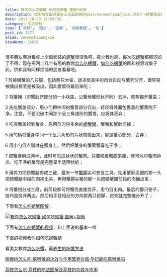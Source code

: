```yaml
---
title: 教你怎么吃螃蟹 如何吃螃蟹 图解+视频
description: 很多朋友面对餐桌上全副武装的post/zenmechipangxie.html">螃蟹很没辙吧，">夜火我也是，每次post/zenmechipangxie.html">吃螃蟹都郁闷的了不得，现在把网上几个有用的教你post/zenmechipangxie.html">怎么吃螃蟹，post/zenmechipangxie.html">如何吃螃蟹的图和视频收集于此，供和我有同样烦恼的朋友看看吧。1剪掉螃蟹的八只脚，包括两只大钳，放凉后其中的肉会自动与蟹壳分开，很容易被捅出甚至是被吸出，因此要留待最后来吃；2将蟹掩（即蟹肚脐部分的一小块盖，公蟹母蟹形状不同）去掉，顺势揭开蟹盖；3先吃蟹盖部分，用小勺把中间的蟹胃部分舀出，轻轻将外面包裹着的蟹黄吮干净。注意，不要吮破中间那个呈三角锥形的蟹胃，应将其丢弃；4吃完蟹盖轮到蟹身，先用剪刀将多余的post/zenmechipangxie.html">螃蟹腿、蟹嘴和蟹肺剪掉；5用勺柄将蟹身中间一个呈六角形的片状物挑出来，那是蟹心部分，丢弃；6用小勺舀点醋淋在蟹身上，然后把蟹身的蟹黄蟹膏吃干净；7把蟹身掰成两半，此时可见成丝状的蟹肉。只要顺着蟹脚来撕，就可以将蟹肉拆出。吃干净的蟹壳是完整呈半透明状的； 8用剪刀把螃蟹腿剪成三截，最末一节post/zenmechipangxie.html">蟹脚尖可充当工具。先用蟹脚尖细的那一头把螃蟹腿中段的肉捅出来，再用蟹脚尖粗的那一头把螃蟹腿前段的肉捅出来；9将蟹钳分成三段，前两段都可将蟹壳直接剪开，用勺舀出肉。最后的那只钳子，技巧是剪开两边，然后用手往相反的方向掰两只钳脚，钳壳就完整地分开了；下面看post/zenmechipangxie.html">怎么吃螃蟹图解：……
date: 2011-10-09 11:03:36
category: 生活百科
tags: ['视频', '图片', '图解', '动画教程', '吃']
post_id: 1271
alias: zenmechipangxie
ViewNums: 26626
---
```


很多朋友面对餐桌上全副武装的[螃蟹](/blog/zenmechipangxie)很没辙吧，夜火我也是，每次[吃螃蟹](/blog/zenmechipangxie)都郁闷的了不得，现在把网上几个有用的教你[怎么吃螃蟹](/blog/zenmechipangxie)，[如何吃螃蟹](/blog/zenmechipangxie)的图和视频收集于此，供和我有同样烦恼的朋友看看吧。

1 剪掉螃蟹的八只脚，包括两只大钳，放凉后其中的肉会自动与蟹壳分开，很容易被捅出甚至是被吸出，因此要留待最后来吃；

2 将蟹掩（即蟹肚脐部分的一小块盖，公蟹母蟹形状不同）去掉，顺势揭开蟹盖；

3 先吃蟹盖部分，用小勺把中间的蟹胃部分舀出，轻轻将外面包裹着的蟹黄吮干净。注意，不要吮破中间那个呈三角锥形的蟹胃，应将其丢弃；

4 吃完蟹盖轮到蟹身，先用剪刀将多余的[螃蟹腿](/blog/zenmechipangxie)、蟹嘴和蟹肺剪掉；

5 用勺柄将蟹身中间一个呈六角形的片状物挑出来，那是蟹心部分，丢弃；

6 用小勺舀点醋淋在蟹身上，然后把蟹身的蟹黄蟹膏吃干净；

7 把蟹身掰成两半，此时可见成丝状的蟹肉。只要顺着蟹脚来撕，就可以将蟹肉拆出。吃干净的蟹壳是完整呈半透明状的；

8 用剪刀把螃蟹腿剪成三截，最末一节[蟹脚](/blog/zenmechipangxie)尖可充当工具。先用蟹脚尖细的那一头把螃蟹腿中段的肉捅出来，再用蟹脚尖粗的那一头把螃蟹腿前段的肉捅出来；

9 将蟹钳分成三段，前两段都可将蟹壳直接剪开，用勺舀出肉。最后的那只钳子，技巧是剪开两边，然后用手往相反的方向掰两只钳脚，钳壳就完整地分开了；

下面看[怎么吃螃蟹图解](/blog/zenmechipangxie)：

[![教你怎么吃螃蟹 如何吃螃蟹 图解+视频](http://dulei.si/files/2011/10/06/b118d24900e7e4e6992ce4692725a6ef.jpg)](/blog/zenmechipangxie)

下面有[怎么吃螃蟹的视频](/blog/zenmechipangxie)，和上面说的基本一样

下面的视频教你[如何吃螃蟹腿](/blog/zenmechipangxie)

看美女教你[怎么吃蟹](/blog/zenmechipangxie)，最[养生的吃蟹方法](/blog/zenmechipangxie)

[猕猴桃怎么吃 猕猴桃的功效与作用营养价值 孕妇能吃猕猴桃吗](/blog/mihoutao)

[荔枝怎么吃 荔枝的吃法图解及荔枝的功效与作用](/blog/lizhizenmechi "荔枝怎么吃 荔枝的吃法图解及荔枝的功效与作用")

